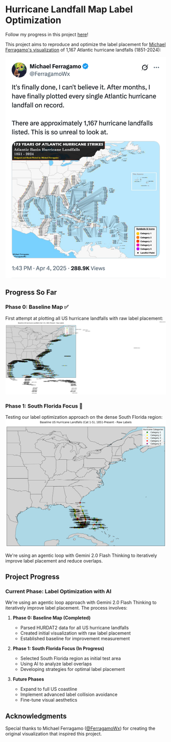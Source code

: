 # Hurricane Landfall Map Label Optimization

Follow my progress in this project [here](https://x.com/patelnav/status/1908371085495533707)!

This project aims to reproduce and optimize the label placement for [Michael Ferragamo's visualization](https://x.com/FerragamoWx/status/1908213794314019049) of 1,167 Atlantic hurricane landfalls (1851-2024):

![Original Hurricane Landfall Visualization by Michael Ferragamo](tweet/FerragamoWx.png)

## Progress So Far

### Phase 0: Baseline Map ✅
First attempt at plotting all US hurricane landfalls with raw label placement:
![Baseline US Hurricane Landfalls](output/baseline_us_cat1_5.png)

### Phase 1: South Florida Focus 🚧
Testing our label optimization approach on the dense South Florida region:
![South Florida Landfalls](output/south_florida_landfalls.png)

We're using an agentic loop with Gemini 2.0 Flash Thinking to iteratively improve label placement and reduce overlaps.

## Project Progress

### Current Phase: Label Optimization with AI

We're using an agentic loop approach with Gemini 2.0 Flash Thinking to iteratively improve label placement. The process involves:

1. **Phase 0: Baseline Map (Completed)**
   - Parsed HURDAT2 data for all US hurricane landfalls
   - Created initial visualization with raw label placement
   - Established baseline for improvement measurement

2. **Phase 1: South Florida Focus (In Progress)**
   - Selected South Florida region as initial test area
   - Using AI to analyze label overlaps
   - Developing strategies for optimal label placement

3. **Future Phases**
   - Expand to full US coastline
   - Implement advanced label collision avoidance
   - Fine-tune visual aesthetics

## Acknowledgments

Special thanks to Michael Ferragamo ([@FerragamoWx](https://x.com/FerragamoWx)) for creating the original visualization that inspired this project. 